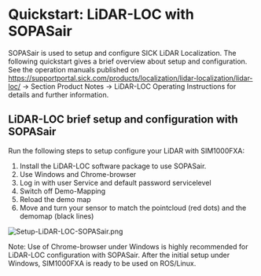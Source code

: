 # Quickstart: LiDAR-LOC with SOPASair

SOPASair is used to setup and configure SICK LiDAR Localization. The following quickstart gives a brief overview
about setup and configuration. See the operation manuals published on https://supportportal.sick.com/products/localization/lidar-localization/lidar-loc/ -> Section Product Notes -> LiDAR-LOC Operating Instructions 
for details and further information.

## LiDAR-LOC brief setup and configuration with SOPASair

Run the following steps to setup configure your LiDAR with SIM1000FXA: 

1. Install the LiDAR-LOC software package to use SOPASair.
2. Use Windows and Chrome-browser
3. Log in with user Service and default password servicelevel
4. Switch off Demo-Mapping
5. Reload the demo map
6. Move and turn your sensor to match the pointcloud (red dots) and the demomap (black lines)

![Setup-LiDAR-LOC-SOPASair.png](Setup-LiDAR-LOC-SOPASair.png)

Note: Use of Chrome-browser under Windows is highly recommended for LiDAR-LOC configuration with SOPASair. 
After the initial setup under Windows, SIM1000FXA is ready to be used on ROS/Linux.
